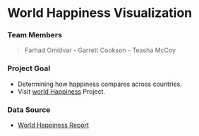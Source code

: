 # World Happiness Visualization

### Team Members
>Farhad Omidvar - Garrett Cookson - Teasha McCoy

### Project Goal
* Determining how happiness compares across countries.
* Visit [world Happiness](https://world-happiness-visualization.herokuapp.com/) Project.

### Data Source
* [World Happiness Report](https://www.kaggle.com/unsdsn/world-happiness)

